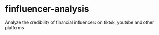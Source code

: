 # finfluencer-analysis
Analyze the credibility of financial influencers on tiktok, youtube and other platforms
